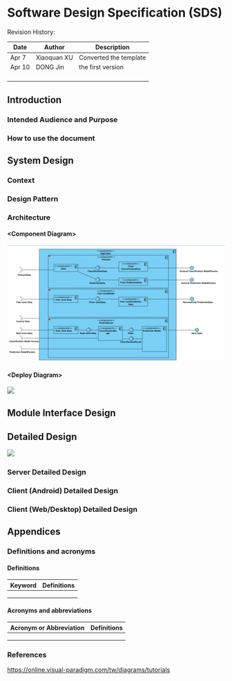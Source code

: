 # Software Design Specification (SDS)

Revision History: 

<!--
The server and client documents should be combined into one for a single project
-->

| Date   | Author      | Description            |
| ------ | ----------- | ---------------------- |
| Apr 7  | Xiaoquan XU | Converted the template |
| Apr 10 | DONG Jin    | the first version      |
|        |             |                        |
|        |             |                        |
|        |             |                        |
|        |             |                        |

## Introduction

### Intended Audience and Purpose

<!--
Every technical document should clearly specify who the document is written for and what purpose the document should serve for each intended audience. This section describes the purpose and audience for the Concept of Operations and the Software Requirements.
-->
    

### How to use the document

<!--
Describes the document organization. This section should answer for the reader: “Where do I find particular information about X?”
-->

## System Design

<!--
Use this section to give a detailed description of the system contexts from an architect's point of view. It should make clear the expected context of the software, such as the platform, design pattern, etc.
-->

### Context

<!--
Specifies the system's operational context: i.e., the programming languages to develop the software with, the operating system your software runs on, the database management system your data will be stored, the internet protocol for the component communication, etc.
-->

### Design Pattern

<!--
Specifies the technical details of the software system: i.e., model-view-control division, restful service pattern, etc.
-->

### Architecture

#### \<Component Diagram\>

<!--
Component Diagram (CD) specifies how the system is parted according to the use cases analyzed from RS. 
-->

![](../assets/a.png)

#### \<Deploy Diagram\>

![](../assets/b.png)

## Module Interface Design

<!--
It specifies the contracts with which the modules communicate.
-->

<!--
Mogic for System Interface Specifications, extra template available; all groups should contribute via interface design of her own module.
-->



## Detailed Design

<!--
It specifies the design information inside the modules.
-->

<!--
Each group should contribute, via diagrams either for the whole system or for her module. Optional diagrams are ER diagram, Sequence diagram, Class diagram
-->



![](../assets/c.png)




### Server Detailed Design

### Client (Android) Detailed Design

### Client (Web/Desktop) Detailed Design

## Appendices

### Definitions and acronyms

#### Definitions

| Keyword | Definitions |
| ------- | ----------- |
|         |             |
|         |             |
|         |             |

#### Acronyms and abbreviations
| Acronym or Abbreviation | Definitions |
| ----------------------- | ----------- |
|                         |             |
|                         |             |
|                         |             |

### References

https://online.visual-paradigm.com/tw/diagrams/tutorials

